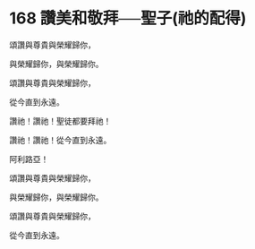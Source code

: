 # 168 讚美和敬拜──聖子(祂的配得)

頌讚與尊貴與榮耀歸你，

與榮耀歸你，與榮耀歸你。

頌讚與尊貴與榮耀歸你，

從今直到永遠。

讚祂！讚祂！聖徒都要拜祂！

讚祂！讚祂！從今直到永遠。

阿利路亞！

頌讚與尊貴與榮耀歸你，

與榮耀歸你，與榮耀歸你。

頌讚與尊貴與榮耀歸你，

從今直到永遠。

